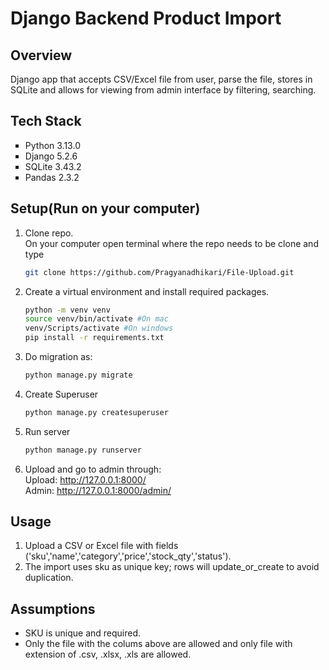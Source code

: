 # Django Backend Product Import

## Overview
Django app that accepts CSV/Excel file from user, parse the file, stores in SQLite and allows for viewing from admin interface by filtering, searching.

## Tech Stack
<ul style="list-style-type:square">
  <li>Python 3.13.0</li>
<li>Django 5.2.6</li>
<li>SQLite 3.43.2</li>
<li>Pandas 2.3.2</li>
</ul>

## Setup(Run on your computer)
1. Clone repo.<br>
   On your computer open terminal where the repo needs to be clone and type
   ```bash
   git clone https://github.com/Pragyanadhikari/File-Upload.git
   ```
2. Create a virtual environment and install required packages.
   ```bash
   python -m venv venv
   source venv/bin/activate #On mac
   venv/Scripts/activate #On windows
   pip install -r requirements.txt
   ```
3. Do migration as:
   ```bash
   python manage.py migrate
   ```
4. Create Superuser
   ```bash
   python manage.py createsuperuser
   ```
5. Run server
   ```bash
   python manage.py runserver
   ```
6. Upload and go to admin through:<br>
   Upload: http://127.0.0.1:8000/<br>
   Admin:  http://127.0.0.1:8000/admin/

## Usage
<ol type="1">
<li> Upload a CSV or Excel file with fields ('sku','name','category','price','stock_qty','status').</li>
<li> The import uses sku as unique key; rows will update_or_create to avoid duplication.</li>
</ol>

## Assumptions
<ul>
  <li>SKU is unique and required.</li>
  <li>Only the file with the colums above are allowed and only file with extension of .csv, .xlsx, .xls are allowed.</li>
</ul>
